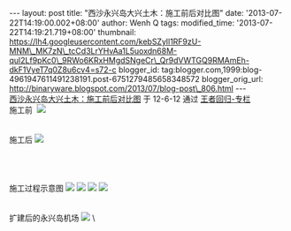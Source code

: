 --- layout: post title: "西沙永兴岛大兴土木：施工前后对比图" date:
'2013-07-22T14:19:00.002+08:00' author: Wenh Q tags: modified\_time:
'2013-07-22T14:19:21.719+08:00' thumbnail:
https://lh4.googleusercontent.com/kebSZyll1RF9zU-MNM\_MK7zN\_tcCd3LrYHvAa1L5uoxdn68M-qul2Lf9pKc0\_9RWo6KRxHMgdSNgeCr\_Qr9dVWTGQ9RMAmEh-dkF1VyeT7q0Z8u6cv4=s72-c
blogger\_id:
tag:blogger.com,1999:blog-4961947611491238191.post-6751279485658348572
blogger\_orig\_url:
http://binaryware.blogspot.com/2013/07/blog-post\_806.html ---
[\
西沙永兴岛大兴土木：施工前后对比图](http://blog.china.com/u/060604/863/201206/9766700.html)
于 12-6-12 通过 [王者回归-专栏](http://blog.china.com/u/060604/863/)
\
施工前
 ![](https://lh4.googleusercontent.com/kebSZyll1RF9zU-MNM_MK7zN_tcCd3LrYHvAa1L5uoxdn68M-qul2Lf9pKc0_9RWo6KRxHMgdSNgeCr_Qr9dVWTGQ9RMAmEh-dkF1VyeT7q0Z8u6cv4)
\
\
\
施工后
![](https://lh5.googleusercontent.com/AWLUSYbnxqr8qX9sRcSoxkUsdS-v_EbDSUK0zERjdYWiS2p3FkPIQXWX9sIZAb_4qvdCjuCeBptqnjszo5fxmTyYklJEx27lyUKOFHpsd3XPm6pYo_g)
\
\
\
\
\
施工过程示意图
![](https://lh5.googleusercontent.com/qph8C5BFiry8QNii4L7C-GFgXwc7Sa9JN2YfFI11ItVpSvRDx9qgMwq7twXixvPTOhumbvt6d03jpyq0_uzInTdN3xnJIFQ6GO0N63iswvUObxkGNs4)
![](https://lh5.googleusercontent.com/brDpcKhIUPAo0GVDSxgt9AsZtUOzv3kwfHyqQIecKb3Ui8uHLoFxzC9RuZ0l_J98TRPd-dSZLC07_ohUSAdLaeDOTwBEwzxh2A4pNwZZb6zql2I9-D8)
![](https://lh6.googleusercontent.com/JbRwvzfT-GymAkaEvI8GOsNNG41_y4XtXF1LCHEJttdTJ0yji-_mvd5Y-u4QMGuxmuiJl915d9xX6o8SA4-zc920bmeFdta4DHYsgju3fCsPdOMg_80)
![](https://lh4.googleusercontent.com/uszN04d0xhr93lcpACARhq4jOhtufO0pq2iMggL_dRqWlt9-8NFY6xQILZQO-acf8fV6NRl5dahakfOih90CkHKBzQwUr49OpZUreQc6Gqrd3j3qyXg)
\
\
\
扩建后的永兴岛机场
![](https://lh4.googleusercontent.com/jrpoG-SZigQUWPSiMB5tLChGP2aP5r-tPOJqi2ptm2hlJ0nBqTWwnOQiSFOOGC_ksdB9Pi9P4bntUjF69aeiFEhIfq1_n9ZUtawBXtxoHz8vnt520Ps)
\

